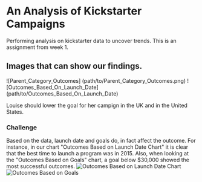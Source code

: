 # An Analysis of Kickstarter Campaigns
Performing analysis on kickstarter data to uncover trends. This is an assignment from week 1.
## Images that can show our findings.
![Parent_Category_Outcomes] (path/to/Parent_Category_Outcomes.png)
![Outcomes_Based_On_Launch_Date] (path/to/Outcomes_Based_On_Launch_Date)

Louise should lower the goal for her campign in the UK and in the United States.

### Challenge
Based on the data, launch date and goals do, in fact affect the outcome. For instance, in our chart "Outcomes Based on Launch Date Chart" it is clear that the best time to launch a program was in 2015. Also, when looking at the "Outcomes Based on Goals" chart, a goal below $30,000 showed the most successful outcomes.
![Outcomes Based on Launch Date Chart](https://user-images.githubusercontent.com/62089134/76696264-9f9f9100-6646-11ea-8281-232fc2e904f6.png)
![Outcomes Based on Goals](https://user-images.githubusercontent.com/62089134/76696268-ac23e980-6646-11ea-92b4-f9f666b49a19.png)



